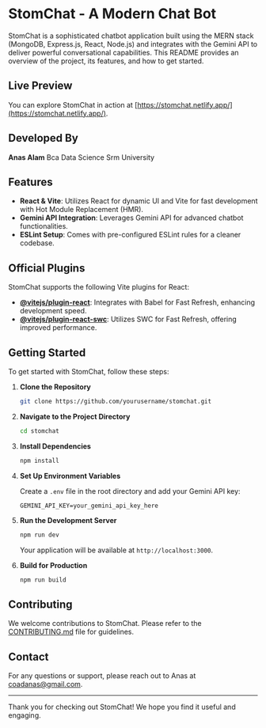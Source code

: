 # StomChat - A Modern Chat Bot

StomChat is a sophisticated chatbot application built using the MERN stack (MongoDB, Express.js, React, Node.js) and integrates with the Gemini API to deliver powerful conversational capabilities. This README provides an overview of the project, its features, and how to get started.

## Live Preview

You can explore StomChat in action at [https://stomchat.netlify.app/](https://stomchat.netlify.app/).

## Developed By

**Anas Alam** Bca Data Science Srm University

## Features

- **React & Vite**: Utilizes React for dynamic UI and Vite for fast development with Hot Module Replacement (HMR).
- **Gemini API Integration**: Leverages Gemini API for advanced chatbot functionalities.
- **ESLint Setup**: Comes with pre-configured ESLint rules for a cleaner codebase.

## Official Plugins

StomChat supports the following Vite plugins for React:

- **[@vitejs/plugin-react](https://github.com/vitejs/vite-plugin-react/blob/main/packages/plugin-react/README.md)**: Integrates with Babel for Fast Refresh, enhancing development speed.
- **[@vitejs/plugin-react-swc](https://github.com/vitejs/vite-plugin-react-swc)**: Utilizes SWC for Fast Refresh, offering improved performance.

## Getting Started

To get started with StomChat, follow these steps:

1. **Clone the Repository**

   ```bash
   git clone https://github.com/yourusername/stomchat.git
   ```

2. **Navigate to the Project Directory**

   ```bash
   cd stomchat
   ```

3. **Install Dependencies**

   ```bash
   npm install
   ```

4. **Set Up Environment Variables**

   Create a `.env` file in the root directory and add your Gemini API key:

   ```env
   GEMINI_API_KEY=your_gemini_api_key_here
   ```

5. **Run the Development Server**

   ```bash
   npm run dev
   ```

   Your application will be available at `http://localhost:3000`.

6. **Build for Production**

   ```bash
   npm run build
   ```

## Contributing

We welcome contributions to StomChat. Please refer to the [CONTRIBUTING.md](CONTRIBUTING.md) file for guidelines.

## Contact

For any questions or support, please reach out to Anas at [coadanas@gmail.com](mailto:coadanas@gmail.com).

---

Thank you for checking out StomChat! We hope you find it useful and engaging.
